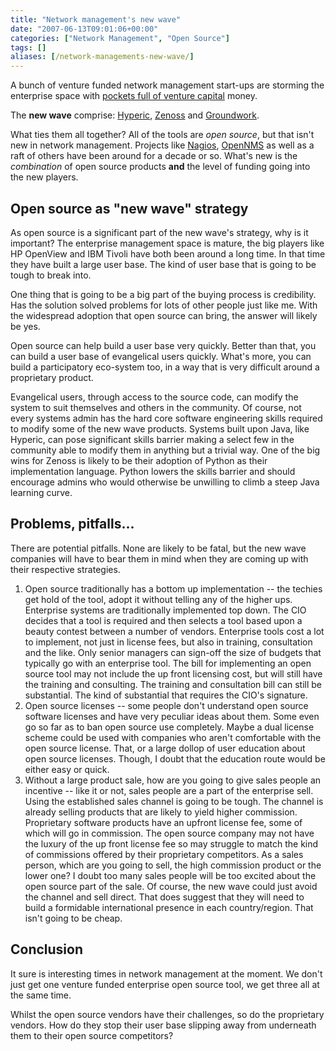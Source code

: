 ```yaml
---
title: "Network management's new wave"
date: "2007-06-13T09:01:06+00:00"
categories: ["Network Management", "Open Source"]
tags: []
aliases: [/network-managements-new-wave/]
---
```


A bunch of venture funded network management start-ups are storming the enterprise space with <a href="http://www.networkworld.com/news/2007/060607-management-vc-funding.html?zb&amp;rc=mgmt">pockets full of venture capital</a> money.

The <strong>new wave</strong> comprise: <a href="http://www.hyperic.com/">Hyperic</a>, <a href="http://www.zenoss.com/">Zenoss</a> and <a href="http://www.groundworkopensource.com/">Groundwork</a>.

What ties them all together? All of the tools are <em>open source</em>, but that isn't new in network management. Projects like <a href="http://www.nagios.org/">Nagios</a>, <a href="http://www.opennms.org/">OpenNMS</a> as well as a raft of others have been around for a decade or so. What's new is the <em>combination</em> of open source products <strong>and</strong> the level of funding going into the new players.
<h2>Open source as "new wave" strategy</h2>
As open source is a significant part of the new wave's strategy, why is it important? The enterprise management space is mature, the big players like HP OpenView and IBM Tivoli have both been around a long time. In that time they have built a large user base. The kind of user base that is going to be tough to break into.

One thing that is going to be a big part of the buying process is credibility. Has the solution solved problems for lots of other people just like me. With the widespread adoption that open source can bring, the answer will likely be yes.

Open source can help build a user base very quickly. Better than that, you can build a user base of evangelical users quickly. What's more, you can build a participatory eco-system too, in a way that is very difficult around a  proprietary product.

Evangelical users, through access to the source code, can modify the system to suit themselves and others in the community. Of course, not every systems admin has the hard core software engineering skills required to modify some of the new wave products. Systems built upon Java, like Hyperic, can pose significant skills barrier making a select few in the community able to modify them in anything but a trivial way. One of the big wins for Zenoss is likely to be their adoption of Python as their implementation language. Python lowers the skills barrier and should encourage admins who would otherwise be unwilling to climb a steep Java learning curve.
<h2>Problems, pitfalls...</h2>
There are potential pitfalls. None are likely to be fatal, but the new wave companies will have to bear them in mind when they are coming up with their respective strategies.
<ol>
	<li>Open source traditionally has a bottom up implementation -- the techies get hold of the tool, adopt it without telling any of the higher ups. Enterprise systems are traditionally implemented top down. The CIO decides that a tool is required and then selects a tool based upon a beauty contest between a number of vendors. Enterprise tools cost a lot to implement, not just in license fees, but also in training, consultation and the like. Only senior managers can sign-off the size of budgets that typically go with an enterprise tool. The bill for implementing an open source tool may not include the up front licensing cost, but will still have the training and consulting. The training and consultation bill can still be substantial. The kind of substantial that requires the CIO's signature.</li>
	<li>Open source licenses -- some people don't understand open source software licenses and have very peculiar ideas about them. Some even go so far as to ban open source use completely. Maybe a dual license scheme could be used with companies who aren't comfortable with the open source license. That, or a large dollop of user education about open source licenses. Though, I doubt that the education route would be either easy or quick.</li>
	<li>Without a large product sale, how are you going to give sales people an incentive -- like it or not, sales people are a part of the enterprise sell. Using the established sales channel is going to be tough. The channel is already selling products that are likely to yield higher commission. Proprietary software products have an upfront license fee, some of which will go in commission. The open source company may not have the luxury of the up front license fee so may struggle to match the kind of commissions offered by their proprietary competitors. As a sales person, which are you going to sell, the high commission product or the lower one? I doubt too many sales people will be too excited about the open source part of the sale. Of course, the new wave could just avoid the channel and sell direct. That does suggest that they will need to build a formidable international presence in each country/region. That isn't going to be cheap.</li>
</ol>
<h2>Conclusion</h2>
It sure is interesting times in network management at the moment. We don't just get one venture funded enterprise open source tool, we get three all at the same time.

Whilst the open source vendors have their challenges, so do the proprietary vendors. How do they stop their user base slipping away from underneath them to their open source competitors?
